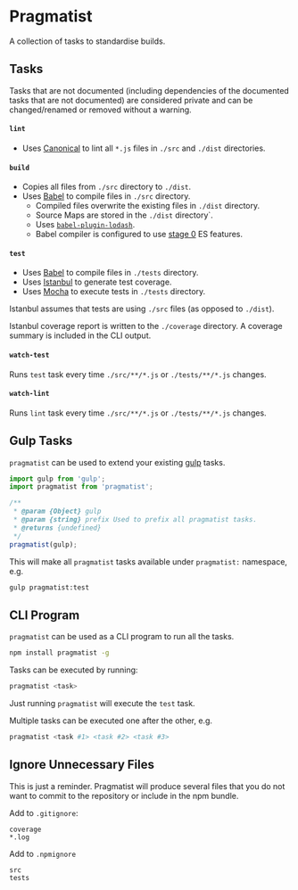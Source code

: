 # Pragmatist

A collection of tasks to standardise builds.

## Tasks

Tasks that are not documented (including dependencies of the documented tasks that are not documented) are considered private and can be changed/renamed or removed without a warning.

#### `lint`

* Uses [Canonical](https://github.com/gajus/canonical) to lint all `*.js` files in `./src` and `./dist` directories.

#### `build`

* Copies all files from `./src` directory to `./dist`.
* Uses [Babel](https://babeljs.io/) to compile files in `./src` directory.
    * Compiled files overwrite the existing files in `./dist` directory.
    * Source Maps are stored in the `./dist` directory`.
    * Uses [`babel-plugin-lodash`](https://github.com/megawac/babel-plugin-lodash).
    * Babel compiler is configured to use [stage 0](https://babeljs.io/docs/usage/options/) ES features.

#### `test`

* Uses [Babel](https://babeljs.io/) to compile files in `./tests` directory.
* Uses [Istanbul](https://github.com/gotwarlost/istanbul) to generate test coverage.
* Uses [Mocha](https://mochajs.org/) to execute tests in `./tests` directory.

Istanbul assumes that tests are using `./src` files (as opposed to `./dist`).

Istanbul coverage report is written to the `./coverage` directory. A coverage summary is included in the CLI output.

#### `watch-test`

Runs `test` task every time `./src/**/*.js` or `./tests/**/*.js` changes.

#### `watch-lint`

Runs `lint` task every time `./src/**/*.js` or `./tests/**/*.js` changes.

## Gulp Tasks

`pragmatist` can be used to extend your existing [gulp](https://github.com/gulpjs/gulp) tasks.

```js
import gulp from 'gulp';
import pragmatist from 'pragmatist';

/**
 * @param {Object} gulp
 * @param {string} prefix Used to prefix all pragmatist tasks.
 * @returns {undefined}
 */
pragmatist(gulp);
```

This will make all `pragmatist` tasks available under `pragmatist:` namespace, e.g.

```sh
gulp pragmatist:test
```

## CLI Program

`pragmatist` can be used as a CLI program to run all the tasks.

```sh
npm install pragmatist -g
```

Tasks can be executed by running:

```sh
pragmatist <task>
```

Just running `pragmatist` will execute the `test` task.

Multiple tasks can be executed one after the other, e.g.

```sh
pragmatist <task #1> <task #2> <task #3>
```

## Ignore Unnecessary Files

This is just a reminder. Pragmatist will produce several files that you do not want to commit to the repository or include in the npm bundle.

Add to `.gitignore`:

```
coverage
*.log
```

Add to `.npmignore`

```
src
tests
```
